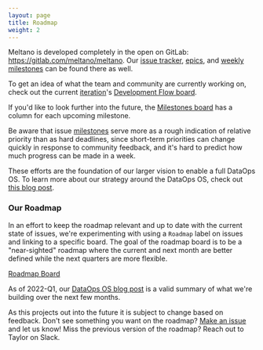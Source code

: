 ```yaml
---
layout: page
title: Roadmap
weight: 2
---
```


Meltano is developed completely in the open on GitLab: <https://gitlab.com/meltano/meltano>. Our [issue tracker](https://gitlab.com/groups/meltano/-/issues), [epics](https://gitlab.com/groups/meltano/-/epics), and [weekly milestones](https://gitlab.com/groups/meltano/-/milestones) can be found there as well.

To get an idea of what the team and community are currently working on, check out the current [iteration](/company/using-gitlab/#iterations)'s [Development Flow board](https://gitlab.com/groups/meltano/-/boards/536761?scope=all&utf8=%E2%9C%93&milestone_title=%23upcoming).

If you'd like to look further into the future, the [Milestones board](https://gitlab.com/groups/meltano/-/boards/536761?not[label_name][]=valuestream::Business+Operation&not[label_name][]=kind::Non-Product&iteration_id=Current) has a column for each upcoming milestone.

Be aware that issue [milestones]((/company/using-gitlab/#milestones)) serve more as a rough indication of relative priority than as hard deadlines,
since short-term priorities can change quickly in response to community feedback, and it's hard to predict how much progress can be made in a week.

These efforts are the foundation of our larger vision to enable a full DataOps OS.
To learn more about our strategy around the DataOps OS, check out [this blog post](https://meltano.com/blog/our-strategy-to-achieving-meltanos-ambitious-mission-and-vision/).

### Our Roadmap

In an effort to keep the roadmap relevant and up to date with the current state of issues, we're experimenting with using a `Roadmap` label on issues and linking to a specific board.
The goal of the roadmap board is to be a "near-sighted" roadmap where the current and next month are better defined while the next quarters are more flexible.

[Roadmap Board](https://gitlab.com/groups/meltano/-/boards/3860358?label_name[]=Roadmap)

As of 2022-Q1, our [DataOps OS blog post](https://meltano.com/blog/our-next-steps-for-building-the-dataops-os/) is a valid summary of what we're building over the next few months. 

As this projects out into the future it is subject to change based on feedback.
Don't see something you want on the roadmap? [Make an issue](https://gitlab.com/meltano/meltano/-/issues) and let us know! Miss the previous version of the roadmap? Reach out to Taylor on Slack.
